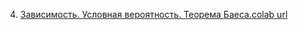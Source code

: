 4. [Зависимость. Условная вероятность. Теорема Баеса.](https://mathmechterver.github.io/terver2021/prac04/prac.html)[colab url](https://colab.research.google.com/github/mathmechterver/terver2021/blob/master/prac04/prac.ipynb)
